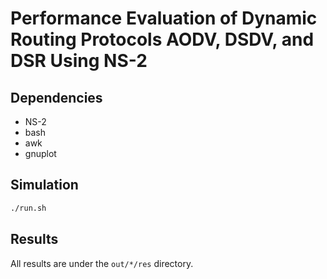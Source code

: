 # Performance Evaluation of Dynamic Routing Protocols AODV, DSDV, and DSR Using NS-2

## Dependencies
- NS-2
- bash
- awk
- gnuplot

## Simulation
```sh
./run.sh
```

## Results
All results are under the `out/*/res` directory.
